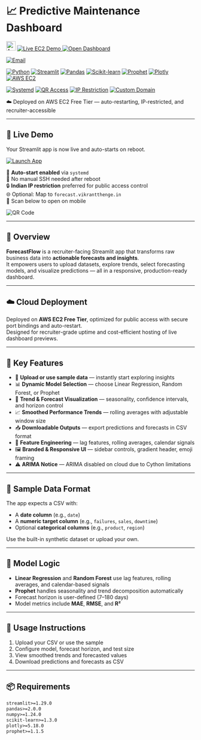 # 📈 Predictive Maintenance Dashboard

<p align="left">
  <img src="https://upload.wikimedia.org/wikipedia/commons/9/93/Amazon_Web_Services_Logo.svg" alt="AWS Logo" height="25">
  <a href="http://16.171.174.123:8501/">
    <img src="https://img.shields.io/badge/Predictive-Maintenance-232F3E?style=for-the-badge&logo=amazon-aws&logoColor=white" alt="Live EC2 Demo">
  </a>
  <a href="http://16.171.174.123:8501/">
    <img src="https://img.shields.io/badge/Live%20App-Streamlit%20Dashboard-brightgreen?logo=streamlit" alt="Open Dashboard">
  </a>
</p>

[![Email](https://img.shields.io/badge/Outlook-vikrantthenge@outlook.com-0078D4?style=for-the-badge&logo=microsoft-outlook&logoColor=white)](mailto:vikrantthenge@outlook.com)  

[![Python](https://img.shields.io/badge/Python-3776AB?style=for-the-badge&logo=python&logoColor=white)](#)
[![Streamlit](https://img.shields.io/badge/Streamlit-FF4B4B?style=for-the-badge&logo=streamlit&logoColor=white)](#)
[![Pandas](https://img.shields.io/badge/Pandas-150458?style=for-the-badge&logo=pandas&logoColor=white)](#)
[![Scikit-learn](https://img.shields.io/badge/Scikit--learn-F7931E?style=for-the-badge&logo=scikit-learn&logoColor=white)](#)
[![Prophet](https://img.shields.io/badge/Prophet-003B73?style=for-the-badge&logo=python&logoColor=white)](#)
[![Plotly](https://img.shields.io/badge/Plotly-3F4F75?style=for-the-badge&logo=plotly&logoColor=white)](#)
[![AWS EC2](https://img.shields.io/badge/AWS_EC2-FF9900?style=for-the-badge&logo=amazon-aws&logoColor=white)](#)

[![Systemd](https://img.shields.io/badge/systemd-auto--restart-0078D4?style=for-the-badge&logo=linux&logoColor=white)](#)
[![QR Access](https://img.shields.io/badge/QR-Mobile_Access-34A853?style=for-the-badge&logo=qr-code&logoColor=white)](#)
[![IP Restriction](https://img.shields.io/badge/IP_Restricted-India_Only-FF0000?style=for-the-badge&logo=security&logoColor=white)](#)
[![Custom Domain](https://img.shields.io/badge/Custom_Domain-forecast.vikrantthenge.in-4285F4?style=for-the-badge&logo=google-chrome&logoColor=white)](#)

☁️ Deployed on AWS EC2 Free Tier — auto-restarting, IP-restricted, and recruiter-accessible

---

## 🚀 Live Demo

Your Streamlit app is now live and auto-starts on reboot.

[![Launch App](https://img.shields.io/badge/Open%20App-%2316.171.175.12:8501-brightgreen?style=for-the-badge&logo=streamlit)](http://16.171.175.12:8501)

📌 **Auto-start enabled** via `systemd`  
🔁 No manual SSH needed after reboot  
🔒 **Indian IP restriction** preferred for public access control  
🌐 Optional: Map to `forecast.vikrantthenge.in`  
📎 Scan below to open on mobile

![QR Code](https://api.qrserver.com/v1/create-qr-code/?size=180x180&data=http://16.171.175.12:8501)

---

## 🧭 Overview

**ForecastFlow** is a recruiter-facing Streamlit app that transforms raw business data into **actionable forecasts and insights**.  
It empowers users to upload datasets, explore trends, select forecasting models, and visualize predictions — all in a responsive, production-ready dashboard.

---

## ☁️ Cloud Deployment

Deployed on **AWS EC2 Free Tier**, optimized for public access with secure port bindings and auto-restart.  
Designed for recruiter-grade uptime and cost-efficient hosting of live dashboard previews.

---

## 🎯 Key Features

- 📁 **Upload or use sample data** — instantly start exploring insights  
- 📊 **Dynamic Model Selection** — choose Linear Regression, Random Forest, or Prophet  
- 📅 **Trend & Forecast Visualization** — seasonality, confidence intervals, and horizon control  
- 📈 **Smoothed Performance Trends** — rolling averages with adjustable window size  
- 📥 **Downloadable Outputs** — export predictions and forecasts in CSV format  
- 🧠 **Feature Engineering** — lag features, rolling averages, calendar signals  
- 🖼️ **Branded & Responsive UI** — sidebar controls, gradient header, emoji framing  
- ⚠️ **ARIMA Notice** — ARIMA disabled on cloud due to Cython limitations

---

## 📂 Sample Data Format

The app expects a CSV with:
- A **date column** (e.g., `date`)
- A **numeric target column** (e.g., `failures`, `sales`, `downtime`)
- Optional **categorical columns** (e.g., `product`, `region`)

Use the built-in synthetic dataset or upload your own.

---

## 🧪 Model Logic

- **Linear Regression** and **Random Forest** use lag features, rolling averages, and calendar-based signals  
- **Prophet** handles seasonality and trend decomposition automatically  
- Forecast horizon is user-defined (7–180 days)  
- Model metrics include **MAE**, **RMSE**, and **R²**

---

## 🧰 Usage Instructions

1. Upload your CSV or use the sample  
2. Configure model, forecast horizon, and test size  
3. View smoothed trends and forecasted values  
4. Download predictions and forecasts as CSV  

---

## 📦 Requirements

```txt
streamlit>=1.29.0
pandas>=2.0.0
numpy>=1.24.0
scikit-learn>=1.3.0
plotly>=5.18.0
prophet>=1.1.5
